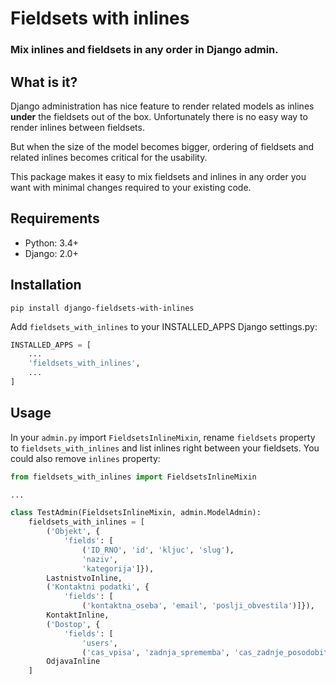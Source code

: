 # Fieldsets with inlines
### Mix inlines and fieldsets in any order in Django admin.

## What is it?

Django administration has nice feature to render related models as inlines
**under** the fieldsets out of the box. Unfortunately there is no easy
way to render inlines between fieldsets.

But when the size of the model becomes bigger, ordering of fieldsets and
related inlines becomes critical for the usability.

This package makes it easy to mix fieldsets and inlines in any order
you want with minimal changes required to your existing code.


## Requirements

- Python: 3.4+
- Django: 2.0+

## Installation

```
pip install django-fieldsets-with-inlines
```

Add `fieldsets_with_inlines` to your INSTALLED_APPS Django settings.py:

```python
INSTALLED_APPS = [
    ...
    'fieldsets_with_inlines',
    ...
]
```

## Usage

In your `admin.py` import `FieldsetsInlineMixin`, rename `fieldsets`
property to `fieldsets_with_inlines` and list inlines right between your
fieldsets. You could also remove `inlines` property:


```python
from fieldsets_with_inlines import FieldsetsInlineMixin

...

class TestAdmin(FieldsetsInlineMixin, admin.ModelAdmin):
    fieldsets_with_inlines = [
        ('Objekt', {
            'fields': [
                ('ID_RNO', 'id', 'kljuc', 'slug'),
                'naziv',
                'kategorija']}),
        LastnistvoInline,
        ('Kontaktni podatki', {
            'fields': [
                ('kontaktna_oseba', 'email', 'poslji_obvestila')]}),
        KontaktInline,
        ('Dostop', {
            'fields': [
                'users',
                ('cas_vpisa', 'zadnja_sprememba', 'cas_zadnje_posodobitve')]}),
        OdjavaInline
    ]
```


